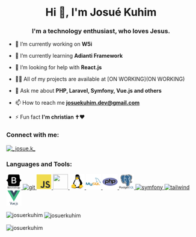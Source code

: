 <h1 align="center">Hi 👋, I'm Josué Kuhim</h1>
<h3 align="center">I'm a technology enthusiast, who loves Jesus.</h3>

- 🔭 I’m currently working on **W5i**

- 🌱 I’m currently learning **Adianti Framework**

- 🤝 I’m looking for help with **React.js**

- 👨‍💻 All of my projects are available at [ON WORKING](ON WORKING)

- 💬 Ask me about **PHP, Laravel, Symfony, Vue.js and others**

- 📫 How to reach me **josuekuhim.dev@gmail.com**

- ⚡ Fun fact **I'm christian ✝️❤️**

<h3 align="left">Connect with me:</h3>
<p align="left">
<a href="https://instagram.com/_josue.k_" target="blank"><img align="center" src="https://raw.githubusercontent.com/rahuldkjain/github-profile-readme-generator/master/src/images/icons/Social/instagram.svg" alt="_josue.k_" height="30" width="40" /></a>
</p>

<h3 align="left">Languages and Tools:</h3>
<p align="left"> <a href="https://getbootstrap.com" target="_blank" rel="noreferrer"> <img src="https://raw.githubusercontent.com/devicons/devicon/master/icons/bootstrap/bootstrap-plain-wordmark.svg" alt="bootstrap" width="40" height="40"/> </a> <a href="https://git-scm.com/" target="_blank" rel="noreferrer"> <img src="https://www.vectorlogo.zone/logos/git-scm/git-scm-icon.svg" alt="git" width="40" height="40"/> </a> <a href="https://developer.mozilla.org/en-US/docs/Web/JavaScript" target="_blank" rel="noreferrer"> <img src="https://raw.githubusercontent.com/devicons/devicon/master/icons/javascript/javascript-original.svg" alt="javascript" width="40" height="40"/> </a> <a href="https://laravel.com/" target="_blank" rel="noreferrer"> <img src="https://cdn.jsdelivr.net/gh/devicons/devicon@latest/icons/laravel/laravel-original.svg" width="40" height="40" /> <img src="https://raw.githubusercontent.com/devicons/devicon/master/icons/linux/linux-original.svg" alt="linux" width="40" height="40"/> </a> <a href="https://www.mysql.com/" target="_blank" rel="noreferrer"> <img                                                                                                                                                                                                          src="https://raw.githubusercontent.com/devicons/devicon/master/icons/mysql/mysql-original-wordmark.svg" alt="mysql" width="40" height="40"/> </a> <a href="https://www.php.net" target="_blank" rel="noreferrer"> <img src="https://raw.githubusercontent.com/devicons/devicon/master/icons/php/php-original.svg" alt="php" width="40" height="40"/> </a> <a href="https://www.postgresql.org" target="_blank" rel="noreferrer"> <img src="https://raw.githubusercontent.com/devicons/devicon/master/icons/postgresql/postgresql-original-wordmark.svg" alt="postgresql" width="40" height="40"/> </a> <a href="https://symfony.com" target="_blank" rel="noreferrer"> <img src="https://symfony.com/logos/symfony_black_03.svg" alt="symfony" width="40" height="40"/> </a> <a href="https://tailwindcss.com/" target="_blank" rel="noreferrer"> <img src="https://www.vectorlogo.zone/logos/tailwindcss/tailwindcss-icon.svg" alt="tailwind" width="40" height="40"/> </a> <a href="https://vuejs.org/" target="_blank" rel="noreferrer"> <img src="https://raw.githubusercontent.com/devicons/devicon/master/icons/vuejs/vuejs-original-wordmark.svg" alt="vuejs" width="40" height="40"/> </a> </p>

<p><img align="left" src="https://github-readme-stats.vercel.app/api/top-langs?username=josuerkuhim&show_icons=true&locale=en&layout=compact" alt="josuerkuhim" /></p>

<p>&nbsp;<img align="center" src="https://github-readme-stats.vercel.app/api?username=josuerkuhim&show_icons=true&locale=en" alt="josuerkuhim" /></p>

<p><img align="center" src="https://github-readme-streak-stats.herokuapp.com/?user=josuerkuhim&" alt="josuerkuhim" /></p>
